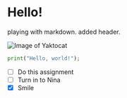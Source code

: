 # Hello! #
playing with markdown. added header.

![Image of Yaktocat](https://octodex.github.com/images/yaktocat.png)

``` python
print("Hello, world!");
```
- [ ] Do this assignment
- [ ] Turn in to Nina
- [x] Smile
